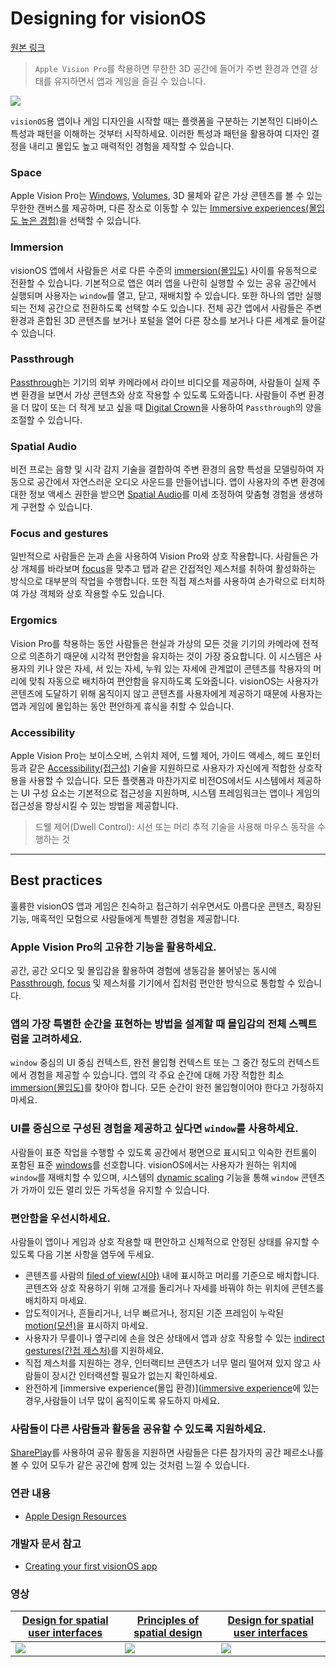 
# Designing for visionOS
[원본 링크](https://developer.apple.com/design/human-interface-guidelines/designing-for-visionos)

> `Apple Vision Pro`를 착용하면 무한한 3D 공간에 들어가 주변 환경과 연결 상태를 유지하면서 앱과 게임을 즐길 수 있습니다.

![](https://i.imgur.com/bqt0iGU.jpg)

`visionOS`용 앱이나 게임 디자인을 시작할 때는 플랫폼을 구분하는 기본적인 디바이스 특성과 패턴을 이해하는 것부터 시작하세요. 이러한 특성과 패턴을 활용하여 디자인 결정을 내리고 몰입도 높고 매력적인 경험을 제작할 수 있습니다.

### Space
Apple Vision Pro는 [Windows](../Components/Presentation/Windows#Windows), [Volumes](../Components/Presentation/Windows#Volumes), 3D 물체와 같은 가상 콘텐츠를 볼 수 있는 무한한 캔버스를 제공하며, 다른 장소로 이동할 수 있는 [Immersive experiences(몰입도 높은 경험)](../Foundations/Immersive_experiences)을 선택할 수 있습니다.

### Immersion
visionOS 앱에서 사람들은 서로 다른 수준의 [immersion(몰입도)](../Foundations/Immersive_experiences) 사이를 유동적으로 전환할 수 있습니다. 
기본적으로 앱은 여러 앱을 나란히 실행할 수 있는 공유 공간에서 실행되며 사용자는 `window`를 열고, 닫고, 재배치할 수 있습니다. 또한 하나의 앱만 실행되는 전체 공간으로 전환하도록 선택할 수도 있습니다. 전체 공간 앱에서 사람들은 주변 환경과 혼합된 3D 콘텐츠를 보거나 포털을 열어 다른 장소를 보거나 다른 세계로 들어갈 수 있습니다.

### Passthrough
[Passthrough](../Foundations/Immersive_experiences#Immersion-and-passthrough)는 기기의 외부 카메라에서 라이브 비디오를 제공하며, 사람들이 실제 주변 환경을 보면서 가상 콘텐츠와 상호 작용할 수 있도록 도와줍니다. 사람들이 주변 환경을 더 많이 또는 더 적게 보고 싶을 때 [Digital Crown](../Inputs/Digital_Crown)을 사용하여 `Passthrough`의 양을 조절할 수 있습니다.

### Spatial Audio
비전 프로는 음향 및 시각 감지 기술을 결합하여 주변 환경의 음향 특성을 모델링하여 자동으로 공간에서 자연스러운 오디오 사운드를 만들어냅니다. 앱이 사용자의 주변 환경에 대한 정보 액세스 권한을 받으면 [Spatial Audio](https://developer.apple.com/design/human-interface-guidelines/playing-audio#visionOS)를 미세 조정하여 맞춤형 경험을 생생하게 구현할 수 있습니다.

### Focus and gestures
일반적으로 사람들은 [눈](https://developer.apple.com/design/human-interface-guidelines/eyes)과 [손](https://developer.apple.com/design/human-interface-guidelines/gestures#visionOS)을 사용하여 Vision Pro와 상호 작용합니다. 사람들은 가상 개체를 바라보며 [focus](https://developer.apple.com/design/human-interface-guidelines/focus-and-selection)을 맞추고 탭과 같은 간접적인 제스처를 취하여 활성화하는 방식으로 대부분의 작업을 수행합니다. 또한 직접 제스처를 사용하여 손가락으로 터치하여 가상 객체와 상호 작용할 수도 있습니다.

### Ergomics
Vision Pro를 착용하는 동안 사람들은 현실과 가상의 모든 것을 기기의 카메라에 전적으로 의존하기 때문에 시각적 편안함을 유지하는 것이 가장 중요합니다. 이 시스템은 사용자의 키나 앉은 자세, 서 있는 자세, 누워 있는 자세에 관계없이 콘텐츠를 착용자의 머리에 맞춰 자동으로 배치하여 편안함을 유지하도록 도와줍니다. visionOS는 사용자가 콘텐츠에 도달하기 위해 움직이지 않고 콘텐츠를 사용자에게 제공하기 때문에 사용자는 앱과 게임에 몰입하는 동안 편안하게 휴식을 취할 수 있습니다.
### **Accessibility**
Apple Vision Pro는 보이스오버, 스위치 제어, 드웰 제어, 가이드 액세스, 헤드 포인터 등과 같은 [Accessibility(접근성)](https://developer.apple.com/design/human-interface-guidelines/accessibility) 기술을 지원하므로 사용자가 자신에게 적합한 상호작용을 사용할 수 있습니다. 모든 플랫폼과 마찬가지로 비전OS에서도 시스템에서 제공하는 UI 구성 요소는 기본적으로 접근성을 지원하며, 시스템 프레임워크는 앱이나 게임의 접근성을 향상시킬 수 있는 방법을 제공합니다.

> 드웰 제어(Dwell Control): 시선 또는 머리 추적 기술을 사용해 마우스 동작을 수행하는 것


---

## Best practices

훌륭한 visionOS 앱과 게임은 친숙하고 접근하기 쉬우면서도 아름다운 콘텐츠, 확장된 기능, 매혹적인 모험으로 사람들에게 특별한 경험을 제공합니다.

### Apple Vision Pro의 고유한 기능을 활용하세요.
공간, 공간 오디오 및 몰입감을 활용하여 경험에 생동감을 불어넣는 동시에 [Passthrough](../Foundations/Immersive_experiences#Immersion-and-passthrough), [focus](https://developer.apple.com/design/human-interface-guidelines/focus-and-selection) 및 제스처를 기기에서 집처럼 편안한 방식으로 통합할 수 있습니다.

### 앱의 가장 특별한 순간을 표현하는 방법을 설계할 때 몰입감의 전체 스펙트럼을 고려하세요.
`window` 중심의 UI 중심 컨텍스트, 완전 몰입형 컨텍스트 또는 그 중간 정도의 컨텍스트에서 경험을 제공할 수 있습니다. 앱의 각 주요 순간에 대해 가장 적합한 최소 [immersion(몰입도)](../Foundations/Immersive_experiences)를 찾아야 합니다. 모든 순간이 완전 몰입형이어야 한다고 가정하지 마세요.

### UI를 중심으로 구성된 경험을 제공하고 싶다면 `window`를 사용하세요.
사람들이 표준 작업을 수행할 수 있도록 공간에서 평면으로 표시되고 익숙한 컨트롤이 포함된 표준 [windows](../Components/Presentation/Windows#Windows)를 선호합니다. visionOS에서는 사용자가 원하는 위치에 `window`를 재배치할 수 있으며, 시스템의 [dynamic scaling](https://developer.apple.com/design/human-interface-guidelines/spatial-layout#Scale) 기능을 통해 `window` 콘텐츠가 가까이 있든 멀리 있든 가독성을 유지할 수 있습니다.

### 편안함을 우선시하세요.
사람들이 앱이나 게임과 상호 작용할 때 편안하고 신체적으로 안정된 상태를 유지할 수 있도록 다음 기본 사항을 염두에 두세요.

- 콘텐츠를 사람의 [filed of view(시야)](https://developer.apple.com/design/human-interface-guidelines/spatial-layout#Field-of-view) 내에 표시하고 머리를 기준으로 배치합니다. 콘텐츠와 상호 작용하기 위해 고개를 돌리거나 자세를 바꿔야 하는 위치에 콘텐츠를 배치하지 마세요.
- 압도적이거나, 흔들리거나, 너무 빠르거나, 정지된 기준 프레임이 누락된 [motion(모션)](https://developer.apple.com/design/human-interface-guidelines/motion#visionOS)을 표시하지 마세요.
- 사용자가 무릎이나 옆구리에 손을 얹은 상태에서 앱과 상호 작용할 수 있는 [indirect gestures(간접 제스처)](https://developer.apple.com/design/human-interface-guidelines/gestures#visionOS)를 지원하세요.
- 직접 제스처를 지원하는 경우, 인터랙티브 콘텐츠가 너무 멀리 떨어져 있지 않고 사람들이 장시간 인터랙션할 필요가 없는지 확인하세요.
- 완전하게 [immersive experience(몰입 환경)]([immersive experience](../Foundations/Immersive_experiences)에 있는 경우,사람들이 너무 많이 움직이도록 유도하지 마세요.

### 사람들이 다른 사람들과 활동을 공유할 수 있도록 지원하세요.
[SharePlay](https://developer.apple.com/design/human-interface-guidelines/shareplay#visionOS)를 사용하여 공유 활동을 지원하면 사람들은 다른 참가자의 공간 페르소나를 볼 수 있어 모두가 같은 공간에 함께 있는 것처럼 느낄 수 있습니다.

### 연관 내용
- [Apple Design Resources](https://developer.apple.com/design/resources/#visionOS-apps)

### 개발자 문서 참고
- [Creating your first visionOS app](https://developer.apple.com/documentation/visionOS/creating-your-first-visionos-app)

### 영상

| [Design for spatial user interfaces](https://developer.apple.com/videos/play/wwdc2023/10076) | [Principles of spatial design](https://developer.apple.com/videos/play/wwdc2023/10072) | [Design for spatial user interfaces](https://developer.apple.com/videos/play/wwdc2023/10072) |
| -------- | -------- | -------- |
| ![](https://i.imgur.com/kTIL2Ke.png)|     ![](https://i.imgur.com/PD74ZGq.png) | ![](https://i.imgur.com/lqNmxbv.png) |
